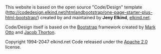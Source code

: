 This website is based on the open source "Code/Design" template (http://codedesign.elkind.net/htmlandbootstrap/one-page-starter-plus-html-bootstrap/) created by and maintained by **Jeny Elkind**, [elkind.net](http://elkind.net/).

Code/Design itself is based on the [Bootstrap](http://getbootstrap.com/) framework created by [Mark Otto](https://twitter.com/mdo) and [Jacob Thorton](https://twitter.com/fat).


Copyright 1994-2047 elkind.net Code released under the [Apache 2.0](https://github.com/elkindnet/codedesign-small-business/blob/gh-pages/LICENSE) license.
